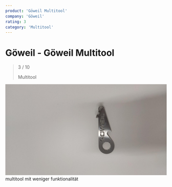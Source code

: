 ```yaml
---
product: 'Göweil Multitool'
company: 'Göweil'
rating: 3
category: 'Multitool'
---
```


# Göweil - Göweil Multitool
>
> 3 / 10
>
> Multitool

![Göweil Multitool](./assets/göweil-göweil-multitool-639012d6-e1d8-4b0a-ad49-c41a5d5739d2.jpg)
multitool mit weniger funktionalität
